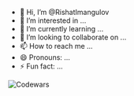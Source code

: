 - 👋 Hi, I’m @RishatImangulov
- 👀 I’m interested in ...
- 🌱 I’m currently learning ...
- 💞️ I’m looking to collaborate on ...
- 📫 How to reach me ...
- 😄 Pronouns: ...
- ⚡ Fun fact: ...

![Codewars](https://github.r2v.ch/codewars?user=RishatImangulov)
